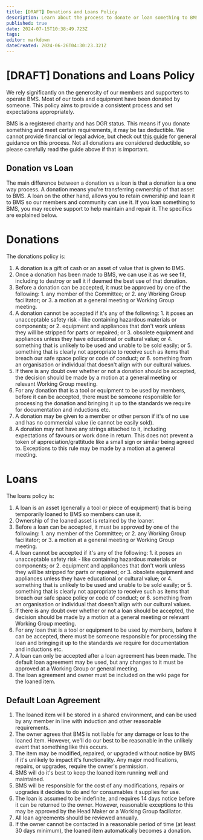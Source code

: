 ```yaml
---
title: [DRAFT] Donations and Loans Policy
description: Learn about the process to donate or loan something to BMS.
published: true
date: 2024-07-15T10:38:49.723Z
tags: 
editor: markdown
dateCreated: 2024-06-26T04:30:23.321Z
---
```


# [DRAFT] Donations and Loans Policy
We rely significantly on the generosity of our members and supporters to operate BMS. Most of our tools and equipment have been donated by someone. This policy aims to provide a consistent process and set expectations appropriately.

BMS is a registered charity and has DGR status. This means if you donate something and meet certain requirements, it may be tax deductible. We cannot provide financial or legal advice, but check out [this guide](/howto/dgr-donation) for general guidance on this process. Not all donations are considered deductible, so please carefully read the guide above if that is important.

## Donation vs Loan
The main difference between a donation vs a loan is that a donation is a one way process. A donation means you're transferring ownership of that asset to BMS. A loan on the other hand, allows you to retain ownership and loan it to BMS so our members and community can use it. If you loan something to BMS, you may receive support to help maintain and repair it. The specifics are explained below.

# Donations
The donations policy is:
1. A donation is a gift of cash or an asset of value that is given to BMS.
2. Once a donation has been made to BMS, we can use it as we see fit, including to destroy or sell it if deemed the best use of that donation.
3. Before a donation can be accepted, it must be approved by one of the following:
		1. any member of the Committee; or
  	2. any Working Group facilitator; or
  	3. a motion at a general meeting or Working Group meeting.
4. A donation cannot be accepted if it's any of the following:
		1. it poses an unacceptable safety risk - like containing hazardous materials or components; or
    2. equipment and appliances that don't work unless they will be stripped for parts or repaired; or
    3. obsolete equipment and appliances unless they have educational or cultural value; or
    4. something that is unlikely to be used and unable to be sold easily; or
    5. something that is clearly not appropriate to receive such as items that breach our safe space policy or code of conduct; or
    6. something from an organisation or individual that doesn't align with our cultural values.
5. If there is any doubt over whether or not a donation should be accepted, the decision should be made by a motion at a general meeting or relevant Working Group meeting.
6. For any donation that is a tool or equipment to be used by members, before it can be accepted, there must be someone responsible for processing the donation and bringing it up to the standards we require for documentation and inductions etc.
7. A donation may be given to a member or other person if it's of no use and has no commercial value (ie cannot be easily sold).
8. A donation may not have any strings attached to it, including expectations of favours or work done in return. This does not prevent a token of appreciation/grattitude like a small sign or similar being agreed to. Exceptions to this rule may be made by a motion at a general meeting.

# Loans
The loans policy is:
1. A loan is an asset (generally a tool or piece of equipment) that is being temporarily loaned to BMS so members can use it.
2. Ownership of the loaned asset is retained by the loaner.
3. Before a loan can be accepted, it must be approved by one of the following:
		1. any member of the Committee; or
  	2. any Working Group facilitator; or
  	3. a motion at a general meeting or Working Group meeting.
4. A loan cannot be accepted if it's any of the following:
		1. it poses an unacceptable safety risk - like containing hazardous materials or components; or
    2. equipment and appliances that don't work unless they will be stripped for parts or repaired; or
    3. obsolete equipment and appliances unless they have educational or cultural value; or
    4. something that is unlikely to be used and unable to be sold easily; or
    5. something that is clearly not appropriate to receive such as items that breach our safe space policy or code of conduct; or
    6. something from an organisation or individual that doesn't align with our cultural values.
5. If there is any doubt over whether or not a loan should be accepted, the decision should be made by a motion at a general meeting or relevant Working Group meeting.
6. For any loan that is a tool or equipment to be used by members, before it can be accepted, there must be someone responsible for processing the loan and bringing it up to the standards we require for documentation and inductions etc.
7. A loan can only be accepted after a loan agreement has been made. The default loan agreement may be used, but any changes to it must be approved at a Working Group or general meeting.
8. The loan agreement and owner must be included on the wiki page for the loaned item.

## Default Loan Agreement
1. The loaned item will be stored in a shared environment, and can be used by any member in line with induction and other reasonable requirements.
2. The owner agrees that BMS is not liable for any damage or loss to the loaned item. However, we'll do our best to be reasonable in the unlikely event that something like this occurs.
3. The item may be modified, repaired, or upgraded without notice by BMS if it's unlikely to impact it's functionality. Any major modifications, repairs, or upgrades, require the owner's permission.
4. BMS will do it's best to keep the loaned item running well and maintained.
5. BMS will be responsible for the cost of any modifications, repairs or upgrades it decides to do and for consumables it supplies for use.
6. The loan is assumed to be indefinite, and requires 14 days notice before it can be returned to the owner. However, reasonable exceptions to this may be approved by the Head Maker or a Working Group faciliator.
7. All loan agreements should be reviewed annually.
8. If the owner cannot be contacted in a reasonable period of time (at least 30 days minimum), the loaned item automatically becomes a donation.
    
